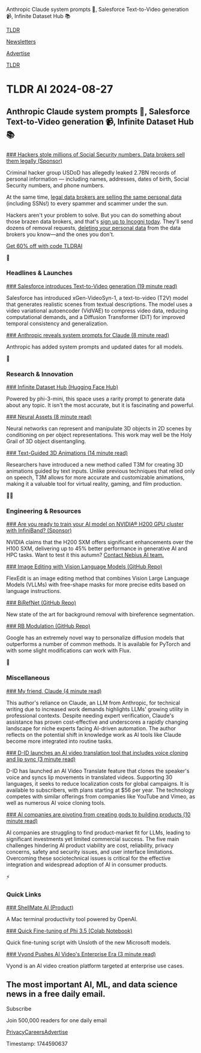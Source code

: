 Anthropic Claude system prompts 🤖, Salesforce Text-to-Video generation 📹, Infinite Dataset Hub 📚

[TLDR](/)

[Newsletters](/newsletters)

[Advertise](https://advertise.tldr.tech/)

[TLDR](/)

# TLDR AI 2024-08-27

## Anthropic Claude system prompts 🤖, Salesforce Text-to-Video generation 📹, Infinite Dataset Hub 📚

### 

[### Hackers stole millions of Social Security numbers. Data brokers sell them legally (Sponsor)](https://get.incogni.io/aff_c?offer_id=1151&amp;aff_id=16286)

Criminal hacker group USDoD has allegedly leaked 2.7BN records of personal information — including names, addresses, dates of birth, Social Security numbers, and phone numbers.

At the same time, [legal data brokers are selling the same personal data](https://get.incogni.io/aff_c?offer_id=1151&aff_id=16286) (including SSNs!) to every spammer and scammer under the sun.

Hackers aren't your problem to solve. But you can do something about those brazen data brokers, and that's [sign up to Incogni today](https://get.incogni.io/aff_c?offer_id=1151&aff_id=16286). They'll send dozens of removal requests, [deleting your personal data](https://get.incogni.io/aff_c?offer_id=1151&aff_id=16286) from the data brokers you know—and the ones you don't.

[Get 60% off with code TLDRAI](https://get.incogni.io/aff_c?offer_id=1151&aff_id=16286)

🚀

### Headlines & Launches

[### Salesforce introduces Text-to-Video generation (19 minute read)](https://www.arxiv.org/abs/2408.12590?utm_source=tldrai)

Salesforce has introduced xGen-VideoSyn-1, a text-to-video (T2V) model that generates realistic scenes from textual descriptions. The model uses a video variational autoencoder (VidVAE) to compress video data, reducing computational demands, and a Diffusion Transformer (DiT) for improved temporal consistency and generalization.

[### Anthropic reveals system prompts for Claude (8 minute read)](https://docs.anthropic.com/en/release-notes/system-prompts?utm_source=tldrai)

Anthropic has added system prompts and updated dates for all models.

🧠

### Research & Innovation

[### Infinite Dataset Hub (Hugging Face Hub)](https://huggingface.co/spaces/infinite-dataset-hub/infinite-dataset-hub?utm_source=tldrai)

Powered by phi-3-mini, this space uses a rarity prompt to generate data about any topic. It isn't the most accurate, but it is fascinating and powerful.

[### Neural Assets (8 minute read)](https://neural-assets-paper.github.io/?utm_source=tldrai)

Neural networks can represent and manipulate 3D objects in 2D scenes by conditioning on per object representations. This work may well be the Holy Grail of 3D object disentangling.

[### Text-Guided 3D Animations (14 minute read)](https://arxiv.org/abs/2408.12885v1?utm_source=tldrai)

Researchers have introduced a new method called T3M for creating 3D animations guided by text inputs. Unlike previous techniques that relied only on speech, T3M allows for more accurate and customizable animations, making it a valuable tool for virtual reality, gaming, and film production.

👨‍💻

### Engineering & Resources

[### Are you ready to train your AI model on NVIDIA® H200 GPU cluster with InfiniBand? (Sponsor)](https://nebius.ai/h200?utm_channel=email&amp;utm_source=tldr&amp;utm_campaign=h200)

NVIDIA claims that the H200 SXM offers significant enhancements over the H100 SXM, delivering up to 45% better performance in generative AI and HPC tasks. Want to test it this autumn? [Contact Nebius AI team.](https://nebius.ai/h200?utm_channel=email&utm_source=tldr&utm_campaign=h200)

[### Image Editing with Vision Language Models (GitHub Repo)](https://github.com/a-new-b/flex_edit?utm_source=tldrai)

FlexEdit is an image editing method that combines Vision Large Language Models (VLLMs) with free-shape masks for more precise edits based on language instructions.

[### BiRefNet (GitHub Repo)](https://github.com/ZhengPeng7/BiRefNet?utm_source=tldrai)

New state of the art for background removal with bireference segmentation.

[### RB Modulation (GitHub Repo)](https://github.com/google/RB-Modulation/?utm_source=tldrai)

Google has an extremely novel way to personalize diffusion models that outperforms a number of common methods. It is available for PyTorch and with some slight modifications can work with Flux.

🎁

### Miscellaneous

[### My friend, Claude (4 minute read)](https://trevorklee.substack.com/p/my-friend-claude?utm_source=tldrai)

This author's reliance on Claude, an LLM from Anthropic, for technical writing due to increased work demands highlights LLMs' growing utility in professional contexts. Despite needing expert verification, Claude's assistance has proven cost-effective and underscores a rapidly changing landscape for niche experts facing AI-driven automation. The author reflects on the potential shift in knowledge work as AI tools like Claude become more integrated into routine tasks.

[### D-ID launches an AI video translation tool that includes voice cloning and lip sync (3 minute read)](https://techcrunch.com/2024/08/21/d-id-launches-an-ai-video-translation-tool-that-includes-voice-cloning-and-lip-sync?utm_source=tldrai)

D-ID has launched an AI Video Translate feature that clones the speaker's voice and syncs lip movements in translated videos. Supporting 30 languages, it seeks to reduce localization costs for global campaigns. It is available to subscribers, with plans starting at $56 per year. The technology competes with similar offerings from companies like YouTube and Vimeo, as well as numerous AI voice cloning tools.

[### AI companies are pivoting from creating gods to building products (10 minute read)](https://www.aisnakeoil.com/p/ai-companies-are-pivoting-from-creating?utm_source=tldrai)

AI companies are struggling to find product-market fit for LLMs, leading to significant investments yet limited commercial success. The five main challenges hindering AI product viability are cost, reliability, privacy concerns, safety and security issues, and user interface limitations. Overcoming these sociotechnical issues is critical for the effective integration and widespread adoption of AI in consumer products.

⚡️

### Quick Links

[### ShellMate AI (Product)](https://www.producthunt.com/posts/shellmate-ai?utm_source=tldrai)

A Mac terminal productivity tool powered by OpenAI.

[### Quick Fine-tuning of Phi 3.5 (Colab Notebook)](https://colab.research.google.com/drive/1lN6hPQveB_mHSnTOYifygFcrO8C1bxq4?usp=sharing&amp;utm_source=tldrai)

Quick fine-tuning script with Unsloth of the new Microsoft models.

[### Vyond Pushes AI Video's Enterprise Era (3 minute read)](https://www.vyond.com/blog/vyond-new-all-in-one-2024-release/?utm_source=tldrai)

Vyond is an AI video creation platform targeted at enterprise use cases.

## The most important AI, ML, and data science news in a free daily email.

Subscribe

Join 500,000 readers for one daily email

[Privacy](/privacy)[Careers](https://jobs.ashbyhq.com/tldr.tech)[Advertise](/ai/advertise)

Timestamp: 1744590637